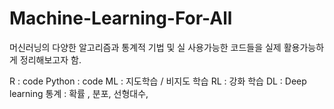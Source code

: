 # Machine-Learning-For-All
머신러닝의 다양한 알고리즘과 통계적 기법 및 실 사용가능한 코드들을 실제 활용가능하게 정리해보고자 함.

R : code
Python : code
ML : 지도학습 / 비지도 학습 
RL : 강화 학습
DL : Deep learning
통계 : 확률 , 분포, 선형대수, 

